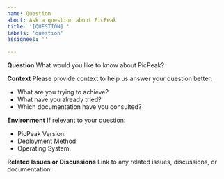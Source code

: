 ```yaml
---
name: Question
about: Ask a question about PicPeak
title: '[QUESTION] '
labels: 'question'
assignees: ''

---
```


**Question**
What would you like to know about PicPeak?

**Context**
Please provide context to help us answer your question better:
- What are you trying to achieve?
- What have you already tried?
- Which documentation have you consulted?

**Environment**
If relevant to your question:
- PicPeak Version:
- Deployment Method:
- Operating System:

**Related Issues or Discussions**
Link to any related issues, discussions, or documentation.
